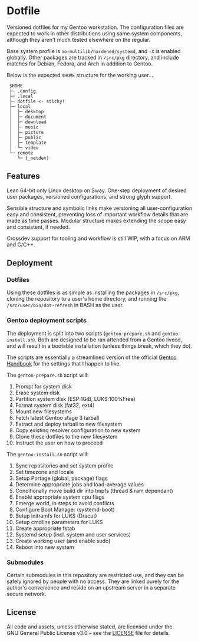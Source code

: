 # Dotfile

Versioned dotfiles for my Gentoo workstation. The configuration files are
expected to work in other distributions using same system components,
although they aren't much tested elsewhere on the regular.

Base system profile is `no-multilib/hardened/systemd`, and `-X` is enabled
globally. Other packages are tracked in `/src/pkg` directory, and include matches for Debian, Fedora, and
Arch in addition to Gentoo.

Below is the expected `$HOME` structure for the working user...

```
 $HOME
 ├─ .config
 ├─ .local
 ├─ dotfile <- sticky!
 ├─ local
 │  ├─ desktop
 │  ├─ document
 │  ├─ download
 │  ├─ music
 │  ├─ picture
 │  ├─ public
 │  ├─ template
 │  └─ video
 └─ remote
    └─ {_netdev}
```

## Features

Lean 64-bit only Linux desktop on Sway. One-step deployment of desired user
packages, versioned configurations, and strong glyph support. 

Sensible structure and symbolic links make versioning all user-configuration
easy and consistent, preventing loss of important workflow details that are made
as time passes. Modular structure makes extending the scope easy and consistent,
if needed.

Crossdev support for tooling and workflow is still WIP, with a focus on ARM and
C/C++.

## Deployment

### Dotfiles
Using these dotfiles is as simple as installing the packages in `/src/pkg`,
cloning the repository to a user's home directory, and running the
`/src/user/bin/dot-refresh` in BASH as the user.

### Gentoo deployment scripts

The deployment is split into two scripts (`gentoo-prepare.sh` and `gentoo-install.sh`).
Both are designed to be ran attended from a Gentoo livecd, and will result in a
bootable installation (unless things break, which they do).

The scripts are essentially a streamlined version of the official
[Gentoo Handbook](https://wiki.gentoo.org/wiki/Handbook:Main_Page) for the settings that I happen to like.

The `gentoo-prepare.sh` script will:
1. Prompt for system disk
2. Erase system disk
3. Partition system disk (ESP:1GiB, LUKS:100%Free)
4. Format system disk (fat32, ext4)
5. Mount new filesystems
6. Fetch latest Gentoo stage 3 tarball
7. Extract and deploy tarball to new filesystem
8. Copy existing resolver configuration to new system
9. Clone these dotfiles to the new filesystem
10. Instruct the user on how to proceed

The `gentoo-install.sh` script will:
1. Sync repositories and set system profile
2. Set timezone and locale
3. Setup Portage (global, package) flags
4. Determine appropriate jobs and load-average values
5. Conditionally move build dir into tmpfs (thread & ram dependant)
5. Enable appropriate system cpu flags
6. Emerge world, in steps to avoid conflicts
7. Configure Boot Manager (systemd-boot)
8. Setup initramfs for LUKS (Dracut)
9. Setup cmdline parameters for LUKS
10. Create appropriate fstab
11. Systemd setup (incl. system and user services)
12. Create working user (and enable sudo)
13. Reboot into new system

### Submodules
Certain submodules in this repository are restricted use, and they can be safely ignored
by people with no access. They are linked purely for the author's convenience and reside on
an upstream server in a separate secure network.

## License
All code and assets, unless otherwise stated, are licensed under the \
GNU General Public License v3.0 – see the [LICENSE](./LICENSE) file for details.
